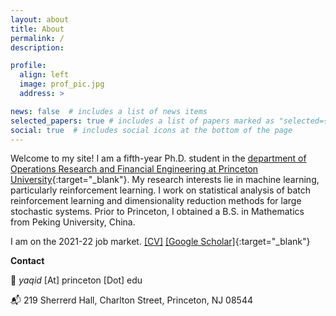 ```yaml
---
layout: about
title: About
permalink: /
description: 

profile:
  align: left
  image: prof_pic.jpg
  address: >

news: false  # includes a list of news items
selected_papers: true # includes a list of papers marked as "selected={true}"
social: true  # includes social icons at the bottom of the page
---
```


Welcome to my site! I am a fifth-year Ph.D. student in the [department of Operations Research and Financial Engineering at Princeton University](https://orfe.princeton.edu/){:target="\_blank"}. My research interests lie in machine learning, particularly reinforcement learning. I work on statistical analysis of batch reinforcement learning and dimensionality reduction methods for large stochastic systems. Prior to Princeton, I obtained a B.S. in Mathematics from Peking University, China.

<span style="color:var(--global-theme-color)">I am on the 2021-22 job market.</span> [[CV]](assets/pdf/CV-YaqiDuan20220207.pdf) [[Google Scholar]](https://scholar.google.com/citations?user=T99vQCsAAAAJ){:target="\_blank"}

<strong>Contact</strong>
<p>📧 <em> yaqid </em> [At] princeton [Dot] edu </p>
<p>📬 219 Sherrerd Hall, Charlton Street, Princeton, NJ 08544 </p>
